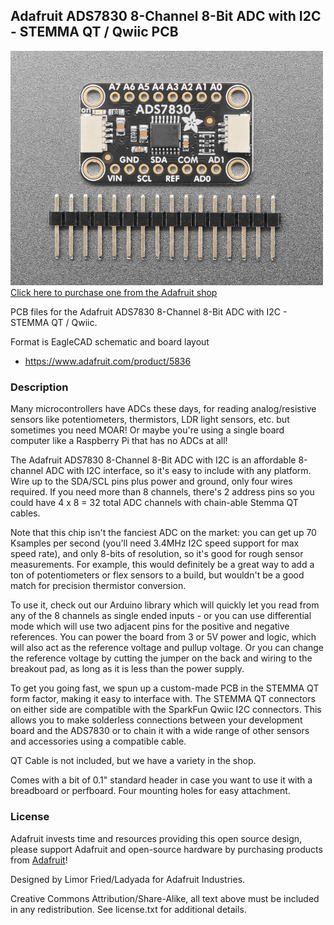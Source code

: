 ## Adafruit ADS7830 8-Channel 8-Bit ADC with I2C - STEMMA QT / Qwiic PCB

<a href="http://www.adafruit.com/products/5836"><img src="assets/5836.jpg?raw=true" width="500px"><br/>
Click here to purchase one from the Adafruit shop</a>

PCB files for the Adafruit ADS7830 8-Channel 8-Bit ADC with I2C - STEMMA QT / Qwiic. 

Format is EagleCAD schematic and board layout
* https://www.adafruit.com/product/5836

### Description

Many microcontrollers have ADCs these days, for reading analog/resistive sensors like potentiometers, thermistors, LDR light sensors, etc. but sometimes you need MOAR! Or maybe you're using a single board computer like a Raspberry Pi that has no ADCs at all!

The Adafruit ADS7830 8-Channel 8-Bit ADC with I2C is an affordable 8-channel ADC with I2C interface, so it's easy to include with any platform. Wire up to the SDA/SCL pins plus power and ground, only four wires required. If you need more than 8 channels, there's 2 address pins so you could have 4 x 8 = 32 total ADC channels with chain-able Stemma QT cables.

Note that this chip isn't the fanciest ADC on the market: you can get up 70 Ksamples per second (you'll need 3.4MHz I2C speed support for max speed rate), and only 8-bits of resolution, so it's good for rough sensor measurements. For example, this would definitely be a great way to add a ton of potentiometers or flex sensors to a build, but wouldn't be a good match for precision thermistor conversion.

To use it, check out our Arduino library which will quickly let you read from any of the 8 channels as single ended inputs - or you can use differential mode which will use two adjacent pins for the positive and negative references. You can power the board from 3 or 5V power and logic, which will also act as the reference voltage and pullup voltage. Or you can change the reference voltage by cutting the jumper on the back and wiring to the breakout pad, as long as it is less than the power supply.

To get you going fast, we spun up a custom-made PCB in the STEMMA QT form factor, making it easy to interface with. The STEMMA QT connectors on either side are compatible with the SparkFun Qwiic I2C connectors. This allows you to make solderless connections between your development board and the ADS7830 or to chain it with a wide range of other sensors and accessories using a compatible cable.

QT Cable is not included, but we have a variety in the shop.

Comes with a bit of 0.1" standard header in case you want to use it with a breadboard or perfboard.  Four mounting holes for easy attachment.

### License

Adafruit invests time and resources providing this open source design, please support Adafruit and open-source hardware by purchasing products from [Adafruit](https://www.adafruit.com)!

Designed by Limor Fried/Ladyada for Adafruit Industries.

Creative Commons Attribution/Share-Alike, all text above must be included in any redistribution. 
See license.txt for additional details.
